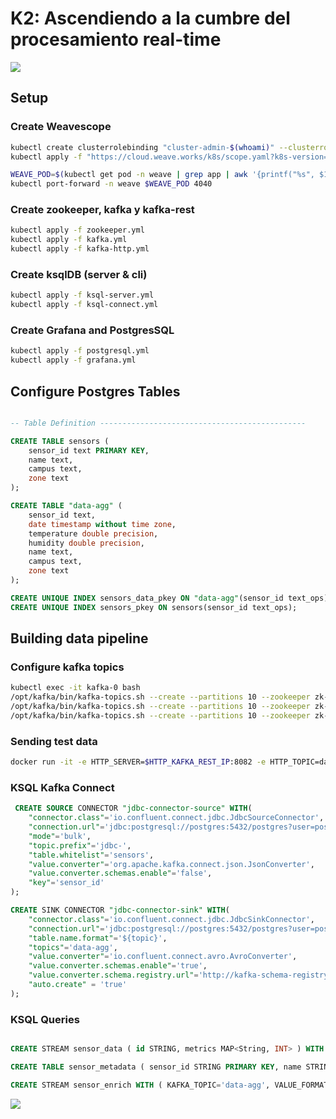 # K2: Ascendiendo a la cumbre del procesamiento real-time

![](https://upload.wikimedia.org/wikipedia/commons/1/12/K2_2006b.jpg)

## Setup


### Create Weavescope 

```bash
kubectl create clusterrolebinding "cluster-admin-$(whoami)" --clusterrole=cluster-admin --user="$(gcloud config get-value core/account)"
kubectl apply -f "https://cloud.weave.works/k8s/scope.yaml?k8s-version=$(kubectl version | base64 | tr -d '\n')"
```

```bash
WEAVE_POD=$(kubectl get pod -n weave | grep app | awk '{printf("%s", $1)}')
kubectl port-forward -n weave $WEAVE_POD 4040
```

### Create zookeeper, kafka y kafka-rest

```bash
kubectl apply -f zookeeper.yml
kubectl apply -f kafka.yml
kubectl apply -f kafka-http.yml
```

### Create ksqlDB (server & cli)

```bash
kubectl apply -f ksql-server.yml
kubectl apply -f ksql-connect.yml
```

### Create Grafana and PostgresSQL

```bash
kubectl apply -f postgresql.yml
kubectl apply -f grafana.yml
```

## Configure Postgres Tables


```sql

-- Table Definition ----------------------------------------------

CREATE TABLE sensors (
    sensor_id text PRIMARY KEY,
    name text,
    campus text,
    zone text
);

CREATE TABLE "data-agg" (
    sensor_id text,
    date timestamp without time zone,
    temperature double precision,
    humidity double precision,
    name text,
    campus text,
    zone text
);

CREATE UNIQUE INDEX sensors_data_pkey ON "data-agg"(sensor_id text_ops);
CREATE UNIQUE INDEX sensors_pkey ON sensors(sensor_id text_ops);
```

## Building data pipeline

### Configure kafka topics

```bash
kubectl exec -it kafka-0 bash
/opt/kafka/bin/kafka-topics.sh --create --partitions 10 --zookeeper zk-cs:2181 --replication-factor 3 --topic data
/opt/kafka/bin/kafka-topics.sh --create --partitions 10 --zookeeper zk-cs:2181 --replication-factor 3 --topic jdbc-sensors
/opt/kafka/bin/kafka-topics.sh --create --partitions 10 --zookeeper zk-cs:2181 --replication-factor 3 --topic data-agg
```

### Sending test data
```bash
docker run -it -e HTTP_SERVER=$HTTP_KAFKA_REST_IP:8082 -e HTTP_TOPIC=data -e HTTP_INTERVAL_MS=10 andresgomezfrr/data-simulator:3.0
```

### KSQL Kafka Connect

```sql
 CREATE SOURCE CONNECTOR "jdbc-connector-source" WITH(
    "connector.class"='io.confluent.connect.jdbc.JdbcSourceConnector',
    "connection.url"='jdbc:postgresql://postgres:5432/postgres?user=postgres&password=postgres',
    "mode"='bulk',
    "topic.prefix"='jdbc-',
    "table.whitelist"='sensors',
    "value.converter"='org.apache.kafka.connect.json.JsonConverter',
    "value.converter.schemas.enable"='false',
    "key"='sensor_id'
);
```

```sql
CREATE SINK CONNECTOR "jdbc-connector-sink" WITH(
    "connector.class"='io.confluent.connect.jdbc.JdbcSinkConnector',
    "connection.url"='jdbc:postgresql://postgres:5432/postgres?user=postgres&password=postgres',
    "table.name.format"='${topic}',
    "topics"='data-agg',
    "value.converter"='io.confluent.connect.avro.AvroConverter',
    "value.converter.schemas.enable"='true',
    "value.converter.schema.registry.url"='http://kafka-schema-registry:8089',
    "auto.create" = 'true'
);
```

### KSQL Queries

```sql

CREATE STREAM sensor_data ( id STRING, metrics MAP<String, INT> ) WITH ( KAFKA_TOPIC='data', VALUE_FORMAT='JSON', PARTITIONS='10');

CREATE TABLE sensor_metadata ( sensor_id STRING PRIMARY KEY, name STRING, campus STRING, zone STRING ) WITH ( KAFKA_TOPIC='jdbc-sensors', VALUE_FORMAT='JSON', PARTITIONS='10' );

CREATE STREAM sensor_enrich WITH ( KAFKA_TOPIC='data-agg', VALUE_FORMAT='AVRO', PARTITIONS='10' ) AS SELECT id, AS_VALUE(FROM_UNIXTIME(SENSOR_DATA.ROWTIME)) AS date, AS_VALUE(id) as sensor_id, METRICS['temperature'] AS temperature, metrics['humidity'] AS humidity, name, zone, campus FROM sensor_data LEFT JOIN sensor_metadata ON sensor_data.id = sensor_metadata.sensor_id;
```

![](https://media-exp1.licdn.com/dms/image/C4D1BAQFMnvw5k083Pg/company-background_10000/0/1571323616993?e=2159024400&v=beta&t=yaKSR3yQbtbj1h5C60It1CgAHkYMyYXlGSEf17EDBFw)

